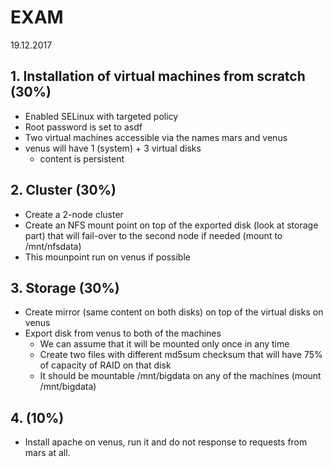 # EXAM
19.12.2017

## 1. Installation of virtual machines from scratch (30%)
* Enabled SELinux with targeted policy
* Root password is set to asdf
* Two virtual machines accessible via the names mars and venus
* venus will have 1 (system) + 3 virtual disks
	* content is persistent

## 2. Cluster (30%)
* Create a 2-node cluster
* Create an NFS mount point on top of the exported disk (look at storage part) that will fail-over to the second node if needed (mount to /mnt/nfsdata)
* This mounpoint run on venus if possible

## 3. Storage (30%)
* Create mirror (same content on both disks) on top of the virtual disks on venus
* Export disk from venus to both of the machines
	* We can assume that it will be mounted only once in any time
	* Create two files with different md5sum checksum that will have 75% of capacity of RAID on that disk
	* It should be mountable /mnt/bigdata on any of the machines (mount /mnt/bigdata)

## 4. (10%)
* Install apache on venus, run it and do not response to requests from mars at all.
